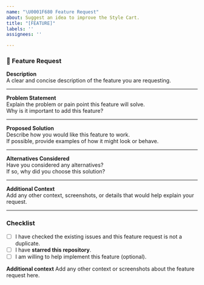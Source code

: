 ```yaml
---
name: "\U0001F680 Feature Request"
about: Suggest an idea to improve the Style Cart.
title: "[FEATURE]"
labels: ''
assignees: ''

---
```


### 🚀 Feature Request

**Description**  
A clear and concise description of the feature you are requesting.

---

**Problem Statement**  
Explain the problem or pain point this feature will solve.  
Why is it important to add this feature?

---

**Proposed Solution**  
Describe how you would like this feature to work.  
If possible, provide examples of how it might look or behave.

---

**Alternatives Considered**  
Have you considered any alternatives?  
If so, why did you choose this solution?

---

**Additional Context**  
Add any other context, screenshots, or details that would help explain your request.

---

### Checklist  
- [ ] I have checked the existing issues and this feature request is not a duplicate.  
- [ ] I have **starred this repository**.  
- [ ] I am willing to help implement this feature (optional).

**Additional context**
Add any other context or screenshots about the feature request here.